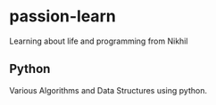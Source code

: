 # passion-learn
Learning about life and programming from Nikhil

## Python
Various Algorithms and Data Structures using python.

